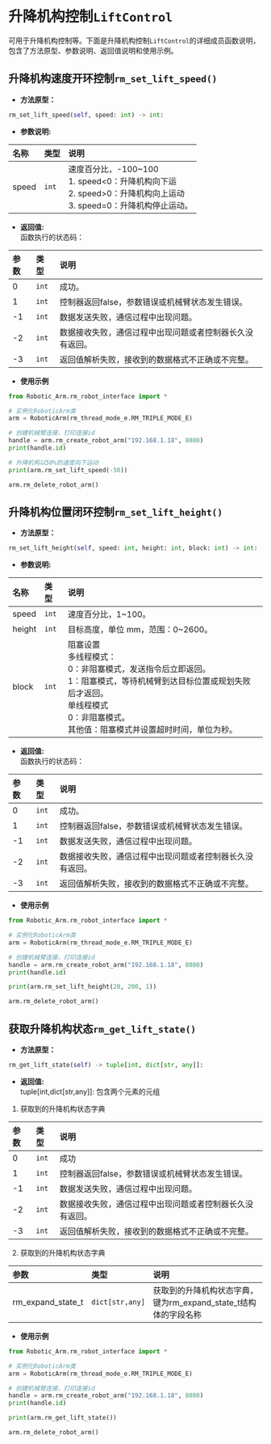 # 升降机构控制`LiftControl`

可用于升降机构控制等。下面是升降机构控制`LiftControl`的详细成员函数说明，包含了方法原型、参数说明、返回值说明和使用示例。

## 升降机构速度开环控制`rm_set_lift_speed()`

- **方法原型：**

```python
rm_set_lift_speed(self, speed: int) -> int:
```

- **参数说明:**

| 名称        | 类型    | 说明                                   |
| :-------- | :---- | :----------------------------------- |
| speed      | `int` | 速度百分比，-100~100</br>1. speed<0：升降机构向下运</br>2. speed>0：升降机构向上运动</br>3. speed=0：升降机构停止运动。|

- **返回值:** </br>
函数执行的状态码：

|   参数    |  类型   |   说明    |
| :--- | :--- | :---|
|   0  |    `int`   |    成功。    |
|   1  |    `int`   |   控制器返回false，参数错误或机械臂状态发生错误。    |
|  -1  |    `int`   |   数据发送失败，通信过程中出现问题。    |
|  -2  |    `int`   |   数据接收失败，通信过程中出现问题或者控制器长久没有返回。    |
|  -3  |    `int`   |   返回值解析失败，接收到的数据格式不正确或不完整。   |

- **使用示例**
  
```python
from Robotic_Arm.rm_robot_interface import *

# 实例化RoboticArm类
arm = RoboticArm(rm_thread_mode_e.RM_TRIPLE_MODE_E)

# 创建机械臂连接，打印连接id
handle = arm.rm_create_robot_arm("192.168.1.18", 8080)
print(handle.id)

# 升降机构以50%的速度向下运动
print(arm.rm_set_lift_speed(-50))

arm.rm_delete_robot_arm()
```

## 升降机构位置闭环控制`rm_set_lift_height()`

- **方法原型：**

```python
rm_set_lift_height(self, speed: int, height: int, block: int) -> int:
```

- **参数说明:**

| 名称        | 类型    | 说明                                   |
| :-------- | :---- | :----------------------------------- |
| speed      | `int` | 速度百分比，1~100。|
| height      | `int` | 目标高度，单位 mm，范围：0~2600。|
|   block  |    `int`    |   阻塞设置</br>多线程模式：</br>0：非阻塞模式，发送指令后立即返回。</br> 1：阻塞模式，等待机械臂到达目标位置或规划失败后才返回。</br>单线程模式</br>0：非阻塞模式。</br>其他值：阻塞模式并设置超时时间，单位为秒。 |

- **返回值:** </br>
函数执行的状态码：

|   参数    |  类型   |   说明    |
| :--- | :--- | :---|
|   0  |    `int`   |    成功。    |
|   1  |    `int`   |   控制器返回false，参数错误或机械臂状态发生错误。    |
|  -1  |    `int`   |   数据发送失败，通信过程中出现问题。    |
|  -2  |    `int`   |   数据接收失败，通信过程中出现问题或者控制器长久没有返回。    |
|  -3  |    `int`   |   返回值解析失败，接收到的数据格式不正确或不完整。   |

- **使用示例**
  
```python
from Robotic_Arm.rm_robot_interface import *

# 实例化RoboticArm类
arm = RoboticArm(rm_thread_mode_e.RM_TRIPLE_MODE_E)

# 创建机械臂连接，打印连接id
handle = arm.rm_create_robot_arm("192.168.1.18", 8080)
print(handle.id)

print(arm.rm_set_lift_height(20, 200, 1))

arm.rm_delete_robot_arm()
```

## 获取升降机构状态`rm_get_lift_state()`

- **方法原型：**

```python
rm_get_lift_state(self) -> tuple[int, dict[str, any]]:
```

- **返回值:** </br>
tuple[int,dict[str,any]]: 包含两个元素的元组

1. 获取到的升降机构状态字典

|   参数    |  类型   |   说明    |
| :--- | :--- | :---|
|   0  |    `int`   |    成功    |
|   1  |    `int`   |   控制器返回false，参数错误或机械臂状态发生错误。    |
|  -1  |    `int`   |   数据发送失败，通信过程中出现问题。    |
|  -2  |    `int`   |   数据接收失败，通信过程中出现问题或者控制器长久没有返回。    |
|  -3  |    `int`   |   返回值解析失败，接收到的数据格式不正确或不完整。   |

2. 获取到的升降机构状态字典

|   参数    |  类型   |   说明    |
| :--- | :--- | :---|
|   rm_expand_state_t  |    `dict[str,any]`   |    获取到的升降机构状态字典，键为rm_expand_state_t结构体的字段名称    |

- **使用示例**
  
```python
from Robotic_Arm.rm_robot_interface import *

# 实例化RoboticArm类
arm = RoboticArm(rm_thread_mode_e.RM_TRIPLE_MODE_E)

# 创建机械臂连接，打印连接id
handle = arm.rm_create_robot_arm("192.168.1.18", 8080)
print(handle.id)

print(arm.rm_get_lift_state())

arm.rm_delete_robot_arm()
```
